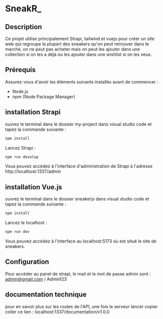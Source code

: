 # SneakR_


## Description

Ce projet utilise principalement Strapi, tailwind et vuejs pour créer un site web qui regroupe la plupart des sneakers qu'on peut retrouver dans le marché, on ne peut pas acheter mais  on peut les ajouter dans une collection si on les a déjà ou les ajouter dans une wishlist si on les veux. 


## Prérequis

Assurez-vous d'avoir les éléments suivants installés avant de commencer :

- Node.js
- npm (Node Package Manager)


## installation Strapi

ouvrez le terminal dans le dossier my-project dans visual studio code et tapez la commande suivante : 

```sh
npm install
```

Lancez Strapi :
```sh
npm run develop 
```

Vous pouvez accédez à l'interface d'administration de Strapi à l'adresse http://localhost:1337/admin


## installation Vue.js

ouvrez le terminal dans le dossier sneakerjs dans visual studio code et tapez la commande suivante : 

```sh
npm install
```

Lancez le localhost :
```sh
npm run dev
```

Vous pouvez accédez à l'interface au localhost:5173 où est situé le site de sneakers.


## Configuration

Pour accéder au panel de strapi, le mail et le mot de passe admin sont : admin@gmail.com  /  Admin123


## documentation technique

pour en savoir plus sur les routes de l'API, une fois le  serveur lancer copier coller ce lien : localhost:1337/documentation/v1.0.0







